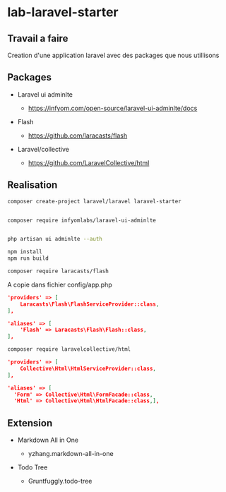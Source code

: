 # lab-laravel-starter

## Travail a faire

Creation d'une application laravel avec des packages que nous utillisons

## Packages

- Laravel ui adminlte
    - https://infyom.com/open-source/laravel-ui-adminlte/docs

- Flash
  - https://github.com/laracasts/flash

- Laravel/collective
  - https://github.com/LaravelCollective/html


## Realisation

```bash
composer create-project laravel/laravel laravel-starter
```

```bash

composer require infyomlabs/laravel-ui-adminlte

```
```bash

php artisan ui adminlte --auth

```

```bash
npm install
npm run build
```

```bash
composer require laracasts/flash

```
A copie dans fichier config/app.php

```Json
'providers' => [
    Laracasts\Flash\FlashServiceProvider::class,
],

'aliases' => [
    'Flash' => Laracasts\Flash\Flash::class,
],
```

```bash
composer require laravelcollective/html

```

```Json
'providers' => [
    Collective\Html\HtmlServiceProvider::class,
],

'aliases' => [
  'Form' => Collective\Html\FormFacade::class,
  'Html' => Collective\Html\HtmlFacade::class,],
```





## Extension
- Markdown All in One
  - yzhang.markdown-all-in-one

- Todo Tree
  - Gruntfuggly.todo-tree





